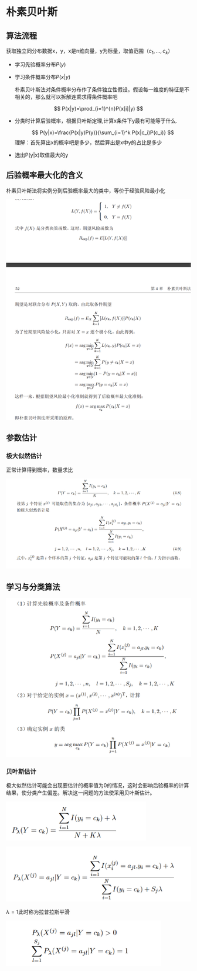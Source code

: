 # 朴素贝叶斯

## 算法流程

获取独立同分布数据x，y，x是n维向量，y为标量，取值范围（$c_1,...,c_k$）

- 学习先验概率分布$P(y)$

- 学习条件概率分布$P(x|y)$

  朴素贝叶斯法对条件概率分布作了条件独立性假设。假设每一维度的特征是不相关的，那么就可以拆解连乘求得条件概率吧

$$
P(x|y)=\prod_{i=1}^{n}P(x[i]|y)
$$

- 分类时计算后验概率，根据贝叶斯定理,计算x条件下y最有可能等于什么.

  
  $$
  P(y|x)=\frac{P(x|y)P(y)}{\sum_{i=1}^k P(x|c_i)P(c_i)}
  $$
  理解：首先算出x的概率吧是多少，然后算出是x中y的占比是多少

- 选出P(y|x)取值最大的y

## 后验概率最大化的含义

朴素贝叶斯法将实例分到后验概率最大的类中，等价于经验风险最小化

![image-20230310175402210](./%E6%9C%B4%E7%B4%A0%E8%B4%9D%E5%8F%B6%E6%96%AF%E6%B3%95.assets/image-20230310175402210.png)

## 参数估计

### 极大似然估计

正常计算得到概率，数量求比

![image-20230312230816580](./%E6%9C%B4%E7%B4%A0%E8%B4%9D%E5%8F%B6%E6%96%AF%E6%B3%95.assets/image-20230312230816580.png)

## 学习与分类算法

![image-20230312231007208](./%E6%9C%B4%E7%B4%A0%E8%B4%9D%E5%8F%B6%E6%96%AF%E6%B3%95.assets/image-20230312231007208.png)

### 贝叶斯估计

极大似然估计可能会出现要估计的概率值为0的情况，这时会影响后验概率的计算结果，使分类产生偏差。解决这一问题的方法使采用贝叶斯估计。

![image-20230312231409951](./%E6%9C%B4%E7%B4%A0%E8%B4%9D%E5%8F%B6%E6%96%AF%E6%B3%95.assets/image-20230312231409951.png)

![image-20230312231335166](./%E6%9C%B4%E7%B4%A0%E8%B4%9D%E5%8F%B6%E6%96%AF%E6%B3%95.assets/image-20230312231335166.png)

$\lambda=1$此时称为拉普拉斯平滑

![image-20230312231500677](./%E6%9C%B4%E7%B4%A0%E8%B4%9D%E5%8F%B6%E6%96%AF%E6%B3%95.assets/image-20230312231500677.png)
